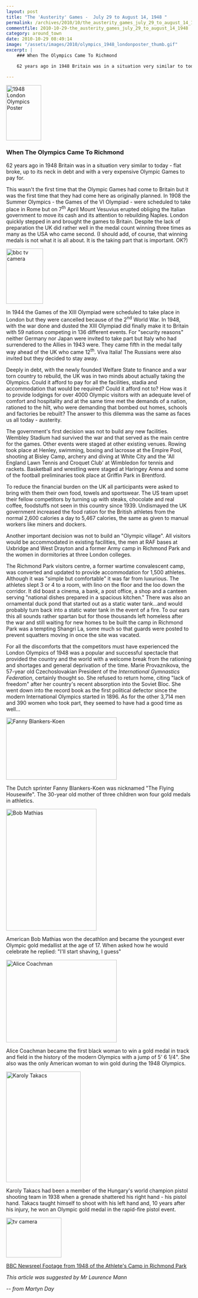 ```yaml
---
layout: post
title: "The 'Austerity' Games -  July 29 to August 14, 1948 "
permalink: /archives/2010/10/the_austerity_games_july_29_to_august_14_1948.html
commentfile: 2010-10-29-the_austerity_games_july_29_to_august_14_1948
category: around_town
date: 2010-10-29 08:49:14
image: "/assets/images/2010/olympics_1948_londonposter_thumb.gif"
excerpt: |
    ### When The Olympics Came To Richmond

    62 years ago in 1948 Britain was in a situation very similar to today - flat broke, up to its neck in debt and with a very expensive Olympic Games to pay for.

---
```


<a href="/assets/images/2010/olympics_1948_londonposter.gif" title="See larger version of - 1948 London Olympics Poster"><img src="/assets/images/2010/olympics_1948_londonposter_thumb.gif" width="95" height="150" alt="1948 London Olympics Poster" class="photo right" /></a>

### When The Olympics Came To Richmond

62 years ago in 1948 Britain was in a situation very similar to today - flat broke, up to its neck in debt and with a very expensive Olympic Games to pay for.

This wasn't the first time that the Olympic Games had come to Britain but it was the first time that they had come here as originally planned. In 1908 the Summer Olympics - the Games of the VI Olympiad - were scheduled to take place in Rome but on 7<sup>th</sup> April Mount Vesuvius erupted obliging the Italian government to move its cash and its attention to rebuilding Naples. London quickly stepped in and brought the games to Britain. Despite the lack of preparation the UK did rather well in the medal count winning three times as many as the USA who came second. (I should add, of course, that winning medals is not what it is all about. It is the taking part that is important. OK?)

<a href="/assets/images/2010/olympics_lighting-the-flame.gif" title="See larger version of - bbc tv camera"><img src="/assets/images/2010/olympics_lighting-the-flame_thumb.gif" width="100" height="150" alt="bbc tv camera" class="photo right" /></a>

In 1944 the Games of the XIII Olympiad were scheduled to take place in London but they were cancelled because of the 2<sup>nd</sup> World War. In 1948, with the war done and dusted the XIII Olympiad did finally make it to Britain with 59 nations competing in 136 different events. For "security reasons" neither Germany nor Japan were invited to take part but Italy who had surrendered to the Allies in 1943 were. They came fifth in the medal tally way ahead of the UK who came 12<sup>th</sup>. Viva Italia! The Russians were also invited but they decided to stay away.

Deeply in debt, with the newly founded Welfare State to finance and a war torn country to rebuild, the UK was in two minds about actually taking the Olympics. Could it afford to pay for all the facilities, stadia and accommodation that would be required? Could it afford not to? How was it to provide lodgings for over 4000 Olympic visitors with an adequate level of comfort and hospitality and at the same time met the demands of a nation, rationed to the hilt, who were demanding that bombed out homes, schools and factories be rebuilt? The answer to this dilemma was the same as faces us all today - austerity.

The government's first decision was not to build any new facilities. Wembley Stadium had survived the war and that served as the main centre for the games. Other events were staged at other existing venues. Rowing took place at Henley, swimming, boxing and lacrosse at the Empire Pool, shooting at Bisley Camp, archery and diving at White City and the 'All England Lawn Tennis and Croquet Club' at Wimbledon for tennis and rackets. Basketball and wrestling were staged at Haringey Arena and some of the football preliminaries took place at Griffin Park in Brentford.

To reduce the financial burden on the UK all participants were asked to bring with them their own food, towels and sportswear. The US team upset their fellow competitors by turning up with steaks, chocolate and real coffee, foodstuffs not seen in this country since 1939. Undismayed the UK government increased the food ration for the British athletes from the normal 2,600 calories a day to 5,467 calories, the same as given to manual workers like miners and dockers.

Another important decision was not to build an "Olympic village". All visitors would be accommodated in existing facilities, the men at RAF bases at Uxbridge and West Drayton and a former Army camp in Richmond Park and the women in dormitories at three London colleges.

The Richmond Park visitors centre, a former wartime convalescent camp, was converted and updated to provide accommodation for 1,500 athletes. Although it was "simple but comfortable" it was far from luxurious. The athletes slept 3 or 4 to a room, with lino on the floor and the loo down the corridor. It did boast a cinema, a bank, a post office, a shop and a canteen serving "national dishes prepared in a spacious kitchen." There was also an ornamental duck pond that started out as a static water tank...and would probably turn back into a static water tank in the event of a fire. To our ears this all sounds rather spartan but for those thousands left homeless after the war and still waiting for new homes to be built the camp in Richmond Park was a tempting Shangri La, some much so that guards were posted to prevent squatters moving in once the site was vacated.

For all the discomforts that the competitors must have experienced the London Olympics of 1948 was a popular and successful spectacle that provided the country and the world with a welcome break from the rationing and shortages and general deprivation of the time. Marie Provaznikova, the 57-year old Czechoslovakian President of the *International Gymnastics Federation*, certainly thought so. She refused to return home, citing "lack of freedom" after her country's recent absorption into the Soviet Bloc. She went down into the record book as the first political defector since the modern International Olympics started in 1896. As for the other 3,714 men and 390 women who took part, they seemed to have had a good time as well...

<div markdown="1" class="hero">
<a href="/assets/images/2010/olympics_fanny.gif" title="See larger version of - Fanny Blankers-Koen"><img src="/assets/images/2010/olympics_fanny_thumb.gif" width="300" height="169" alt="Fanny Blankers-Koen" class="photo center" /></a>

The Dutch sprinter Fanny Blankers-Koen was nicknamed "The Flying Housewife". The 30-year old mother of three children won four gold medals in athletics.

<a href="/assets/images/2010/olympics_mathias.jpg" title="See larger version of - Bob Mathias"><img src="/assets/images/2010/olympics_mathias_thumb.jpg" width="245" height="330" alt="Bob Mathias" class="photo center" /></a>

American Bob Mathias won the decathlon and became the youngest ever Olympic gold medallist at the age of 17. When asked how he would celebrate he replied: "I'll start shaving, I guess"

<a href="/assets/images/2010/olympics_Alice-Coachman.gif" title="See larger version of - Alice Coachman"><img src="/assets/images/2010/olympics_Alice-Coachman_thumb.gif" width="300" height="224" alt="Alice Coachman" class="photo center" /></a>

Alice Coachman became the first black woman to win a gold medal in track and field in the history of the modern Olympics with a jump of 5' 6 1/4". She also was the only American woman to win gold during the 1948 Olympics.

<a href="/assets/images/2010/olympics_takacs.jpg" title="See larger version of - Karoly Takacs"><img src="/assets/images/2010/olympics_takacs_thumb.jpg" width="202" height="300" alt="Karoly Takacs" class="photo center" /></a>

Karoly Takacs had been a member of the Hungary's world champion pistol shooting team in 1938 when a grenade shattered his right hand - his pistol hand. Takacs taught himself to shoot with his left hand and, 10 years after his injury, he won an Olympic gold medal in the rapid-fire pistol event.

</div>
<div markdown="1" class="box">

<a href="/assets/images/2010/lympics-1948_bbc.gif" title="See larger version of - tv camera"><img src="/assets/images/2010/lympics-1948_bbc_thumb.gif" width="150" height="108" alt="tv camera" class="photo left" /></a>

[BBC Newsreel Footage from 1948 of the Athlete's Camp in Richmond Park](http://www.bbc.co.uk/archive/olympics_1948/12100.shtml)

</div>

*This article was suggested by Mr Laurence Mann*

<cite>-- from Martyn Day</cite>
